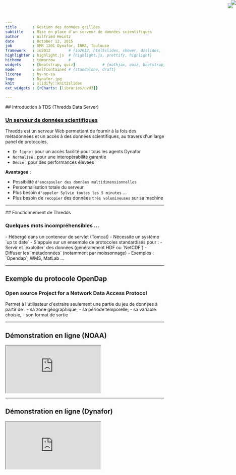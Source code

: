 ```yaml
---
title       : Gestion des données grillées
subtitle    : Mise en place d'un serveur de données scientifiques
author      : Wilfried Heintz
date        : October 12, 2015
job         : UMR 1201 Dynafor, INRA, Toulouse
framework   : io2012        # {io2012, html5slides, shower, dzslides, ...}
highlighter : highlight.js  # {highlight.js, prettify, highlight}
hitheme     : tomorrow      #   
widgets     : [bootstrap, quiz]            # {mathjax, quiz, bootstrap}
mode        : selfcontained # {standalone, draft}
license     : by-nc-sa
logo        : Dynafor.jpg
knit        : slidify::knit2slides
ext_widgets : {rCharts: [libraries/nvd3]}

--- 
```

<img style="position: absolute; top: 0; right: 0; border: 0;" src="http://docs.gip-ecofor.org/libre/slides/unidataLogo.png">
## Introduction à TDS (Thredds Data Server)
<h3><u>Un serveur de données scientifiques</u></h3>

Thredds est un serveur Web permettant de fournir à la fois des métadonnées et un accès à des données scientifiques, au travers d'un large panel de protocoles.

 - `En ligne` : pour un accès facilité pour tous les agents Dynafor
 - `Normalisé` : pour une interopérabilité garantie
 - `Dédié` : pour des performances élevées
 
 
<b>Avantages</b> : 

 - Possibilité `d'encapsuler des données multidimensionnelles`
 - Personnalisation totale du serveur
 - Plus besoin `d'appeler Sylvie toutes les 5 minutes` ...
 - Plus besoin de `recopier` des données `très volumineuses` sur sa machine

---
<img style="position: absolute; top: 10px; right: 10px; border: 0;" src="http://docs.gip-ecofor.org/libre/slides/OGC_Logo.jpg">
##  Fonctionnement de Thredds

<h3>Quelques mots incompréhensibles ...</h3>
 - Hébergé dans un conteneur de servlet (Tomcat)
 - Nécessite un système `up to date`
 - S'appuie sur un ensemble de protocoles standardisés pour :
    - Servir et `exploiter` des données (généralement HDF ou `NetCDF`)
    - Diffuser les `métadonnées` (notamment par moissonnage)
 - Exemples : `Opendap`, WMS, MatLab ...
 

---
##  Exemple du protocole OpenDap

<h3>Open source Project for a Network Data Access Protocol</h3>
Permet à l'utilisateur d'extraire seulement une partie du jeu de données à partir de :
 - sa zone géographique,
 - sa période temporelle,
 - sa variable choisie,
 - son format de sortie 


---
## Démonstration en ligne (NOAA)

<iframe src = "http://oceanwatch.pfeg.noaa.gov/thredds/catalog.html"  onload="this.width=window.innerWidth;this.height=window.innerHeight;"></iframe>

---
## Démonstration en ligne (Dynafor)

<iframe src = "http://147.99.107.5:8080/thredds/"  onload="this.width=window.innerWidth;this.height=window.innerHeight;"></iframe>

